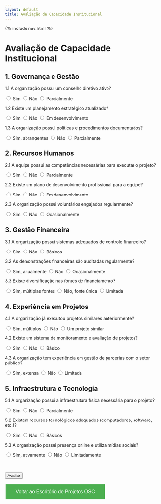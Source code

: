 ```yaml
---
layout: default
title: Avaliação de Capacidade Institucional
---
```


{% include nav.html %}

# Avaliação de Capacidade Institucional

<form id="avaliacaoForm">
  <h2>1. Governança e Gestão</h2>
  <p>1.1 A organização possui um conselho diretivo ativo?</p>
  <input type="radio" name="q1_1" value="2"> Sim
  <input type="radio" name="q1_1" value="0"> Não
  <input type="radio" name="q1_1" value="1"> Parcialmente

  <p>1.2 Existe um planejamento estratégico atualizado?</p>
  <input type="radio" name="q1_2" value="2"> Sim
  <input type="radio" name="q1_2" value="0"> Não
  <input type="radio" name="q1_2" value="1"> Em desenvolvimento

  <p>1.3 A organização possui políticas e procedimentos documentados?</p>
  <input type="radio" name="q1_3" value="2"> Sim, abrangentes
  <input type="radio" name="q1_3" value="0"> Não
  <input type="radio" name="q1_3" value="1"> Parcialmente

  <h2>2. Recursos Humanos</h2>
  <p>2.1 A equipe possui as competências necessárias para executar o projeto?</p>
  <input type="radio" name="q2_1" value="2"> Sim
  <input type="radio" name="q2_1" value="0"> Não
  <input type="radio" name="q2_1" value="1"> Parcialmente

  <p>2.2 Existe um plano de desenvolvimento profissional para a equipe?</p>
  <input type="radio" name="q2_2" value="2"> Sim
  <input type="radio" name="q2_2" value="0"> Não
  <input type="radio" name="q2_2" value="1"> Em desenvolvimento

  <p>2.3 A organização possui voluntários engajados regularmente?</p>
  <input type="radio" name="q2_3" value="2"> Sim
  <input type="radio" name="q2_3" value="0"> Não
  <input type="radio" name="q2_3" value="1"> Ocasionalmente

  <h2>3. Gestão Financeira</h2>
  <p>3.1 A organização possui sistemas adequados de controle financeiro?</p>
  <input type="radio" name="q3_1" value="2"> Sim
  <input type="radio" name="q3_1" value="0"> Não
  <input type="radio" name="q3_1" value="1"> Básicos

  <p>3.2 As demonstrações financeiras são auditadas regularmente?</p>
  <input type="radio" name="q3_2" value="2"> Sim, anualmente
  <input type="radio" name="q3_2" value="0"> Não
  <input type="radio" name="q3_2" value="1"> Ocasionalmente

  <p>3.3 Existe diversificação nas fontes de financiamento?</p>
  <input type="radio" name="q3_3" value="2"> Sim, múltiplas fontes
  <input type="radio" name="q3_3" value="0"> Não, fonte única
  <input type="radio" name="q3_3" value="1"> Limitada

  <h2>4. Experiência em Projetos</h2>
  <p>4.1 A organização já executou projetos similares anteriormente?</p>
  <input type="radio" name="q4_1" value="2"> Sim, múltiplos
  <input type="radio" name="q4_1" value="0"> Não
  <input type="radio" name="q4_1" value="1"> Um projeto similar

  <p>4.2 Existe um sistema de monitoramento e avaliação de projetos?</p>
  <input type="radio" name="q4_2" value="2"> Sim
  <input type="radio" name="q4_2" value="0"> Não
  <input type="radio" name="q4_2" value="1"> Básico

  <p>4.3 A organização tem experiência em gestão de parcerias com o setor público?</p>
  <input type="radio" name="q4_3" value="2"> Sim, extensa
  <input type="radio" name="q4_3" value="0"> Não
  <input type="radio" name="q4_3" value="1"> Limitada

  <h2>5. Infraestrutura e Tecnologia</h2>
  <p>5.1 A organização possui a infraestrutura física necessária para o projeto?</p>
  <input type="radio" name="q5_1" value="2"> Sim
  <input type="radio" name="q5_1" value="0"> Não
  <input type="radio" name="q5_1" value="1"> Parcialmente

  <p>5.2 Existem recursos tecnológicos adequados (computadores, software, etc.)?</p>
  <input type="radio" name="q5_2" value="2"> Sim
  <input type="radio" name="q5_2" value="0"> Não
  <input type="radio" name="q5_2" value="1"> Básicos

  <p>5.3 A organização possui presença online e utiliza mídias sociais?</p>
  <input type="radio" name="q5_3" value="2"> Sim, ativamente
  <input type="radio" name="q5_3" value="0"> Não
  <input type="radio" name="q5_3" value="1"> Limitadamente

  <br><br>
  <button type="button" onclick="avaliarCapacidade()">Avaliar</button>
</form>

<div id="resultado" style="display:none;">
  <h2>Resultado da Avaliação</h2>
  <p id="pontuacao"></p>
  <p id="recomendacao"></p>
</div>

<script>
function avaliarCapacidade() {
  var pontos = 0;
  var total = 15; // Total de perguntas
  var respondidas = 0;

  for (var i = 1; i <= 5; i++) {
    for (var j = 1; j <= 3; j++) {
      var resposta = document.querySelector('input[name="q'+i+'_'+j+'"]:checked');
      if (resposta) {
        respondidas++;
        pontos += parseInt(resposta.value);
      }
    }
  }

  if (respondidas < total) {
    alert("Por favor, responda todas as " + total + " perguntas.");
    return;
  }

  var percentual = (pontos / (total * 2)) * 100;
  var resultado = document.getElementById('resultado');
  var pontuacao = document.getElementById('pontuacao');
  var recomendacao = document.getElementById('recomendacao');

  pontuacao.innerHTML = "Sua pontuação: " + percentual.toFixed(2) + "%";

  if (percentual >= 80) {
    recomendacao.innerHTML = "Sua organização demonstra uma forte capacidade institucional. Está bem posicionada para executar projetos complexos e parcerias com o setor público.";
  } else if (percentual >= 60) {
    recomendacao.innerHTML = "Sua organização tem uma boa base, mas há áreas que podem ser fortalecidas. Considere desenvolver capacidades específicas relacionadas às áreas com pontuação mais baixa.";
  } else if (percentual >= 40) {
    recomendacao.innerHTML = "Sua organização tem potencial, mas precisa de desenvolvimento significativo em várias áreas. Recomenda-se focar no fortalecimento institucional antes de assumir projetos complexos.";
  } else {
    recomendacao.innerHTML = "Sua organização está em estágio inicial de desenvolvimento institucional. É altamente recomendável investir em capacitação e estruturação antes de buscar parcerias complexas ou projetos de grande escala.";
  }

  resultado.style.display = 'block';
}
</script>

[<button style="background-color: #4CAF50; border: none; color: white; padding: 15px 32px; text-align: center; text-decoration: none; display: inline-block; font-size: 16px; margin: 4px 2px; cursor: pointer;">Voltar ao Escritório de Projetos OSC</button>](../)
